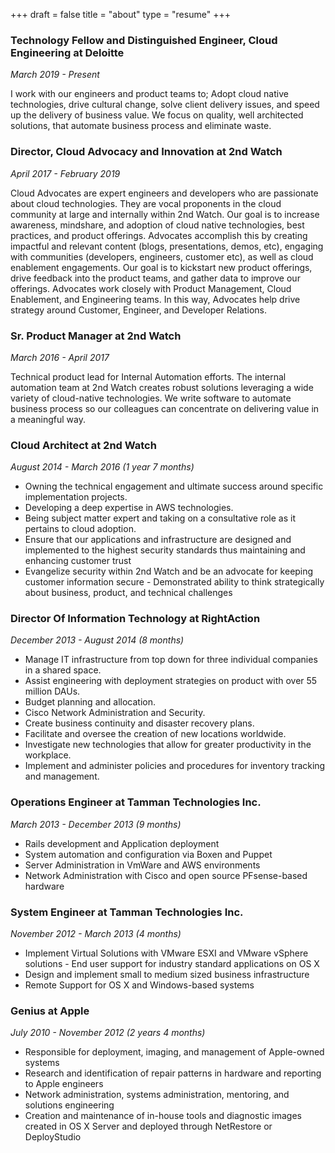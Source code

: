 +++
draft = false
title =  "about"
type = "resume"
+++

### Technology Fellow and Distinguished Engineer, Cloud Engineering at Deloitte
*March 2019 - Present*

I work with our engineers and product teams to; Adopt cloud native technologies,
drive cultural change, solve client delivery issues, and speed up the delivery of
business value. We focus on quality, well architected solutions, that automate business
process and eliminate waste.


### Director, Cloud Advocacy and Innovation at 2nd Watch
*April 2017 - February 2019*

Cloud Advocates are expert engineers and developers who are passionate about
cloud technologies. They are vocal proponents in the cloud community at large
and internally within 2nd Watch. Our goal is to increase awareness, mindshare,
and adoption of cloud native technologies, best practices, and product
offerings. Advocates accomplish this by creating impactful and relevant content
(blogs, presentations, demos, etc), engaging with communities (developers,
engineers, customer etc), as well as cloud enablement engagements. Our goal is
to kickstart new product offerings, drive feedback into the product teams, and
gather data to improve our offerings. Advocates work closely with Product
Management, Cloud Enablement, and Engineering teams. In this way, Advocates help
drive strategy around Customer, Engineer, and Developer Relations.

### Sr. Product Manager at 2nd Watch
*March 2016 - April 2017*

Technical product lead for Internal Automation efforts. The internal automation
team at 2nd Watch creates robust solutions leveraging a wide variety of
cloud-native technologies. We write software to automate business process so our
colleagues can concentrate on delivering value in a meaningful way.


### Cloud Architect at 2nd Watch
*August 2014 - March 2016 (1 year 7 months)*

- Owning the technical engagement and ultimate success around specific implementation projects.
- Developing a deep expertise in AWS technologies.
- Being subject matter expert and taking on a consultative role as it pertains to cloud adoption.
- Ensure that our applications and infrastructure are designed and implemented to the highest security standards thus maintaining and enhancing customer trust
- Evangelize security within 2nd Watch and be an advocate for keeping customer information secure - Demonstrated ability to think strategically about business, product, and technical challenges

### Director Of Information Technology at RightAction
*December 2013 - August 2014 (8 months)*

- Manage IT infrastructure from top down for three individual companies in a shared space. 
- Assist engineering with deployment strategies on product with over 55 million DAUs.
- Budget planning and allocation.
- Cisco Network Administration and Security.
- Create business continuity and disaster recovery plans.
- Facilitate and oversee the creation of new locations worldwide.
- Investigate new technologies that allow for greater productivity in the workplace.
- Implement and administer policies and procedures for inventory tracking and management.

### Operations Engineer at Tamman Technologies Inc.
*March 2013 - December 2013 (9 months)*

- Rails development and Application deployment
- System automation and configuration via Boxen and Puppet
- Server Administration in VmWare and AWS environments
- Network Administration with Cisco and open source PFsense-based hardware

### System Engineer at Tamman Technologies Inc.
*November 2012 - March 2013 (4 months)*

- Implement Virtual Solutions with VMware ESXI and VMware vSphere solutions - End user support for industry standard applications on OS X
- Design and implement small to medium sized business infrastructure
- Remote Support for OS X and Windows-based systems

### Genius at Apple
*July 2010 - November 2012 (2 years 4 months)*

- Responsible for deployment, imaging, and management of Apple-owned systems
- Research and identification of repair patterns in hardware and reporting to Apple engineers
- Network administration, systems administration, mentoring, and solutions engineering
- Creation and maintenance of in-house tools and diagnostic images created in OS X Server and deployed through NetRestore or DeployStudio
